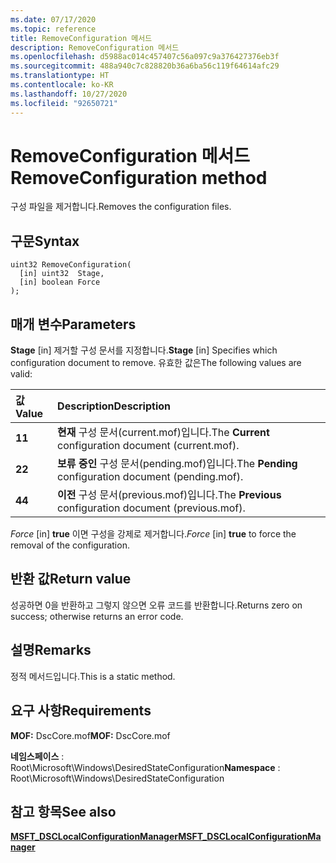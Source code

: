 ```yaml
---
ms.date: 07/17/2020
ms.topic: reference
title: RemoveConfiguration 메서드
description: RemoveConfiguration 메서드
ms.openlocfilehash: d5988ac014c457407c56a097c9a376427376eb3f
ms.sourcegitcommit: 488a940c7c828820b36a6ba56c119f64614afc29
ms.translationtype: HT
ms.contentlocale: ko-KR
ms.lasthandoff: 10/27/2020
ms.locfileid: "92650721"
---
```

# <a name="removeconfiguration-method"></a><span data-ttu-id="3890a-103">RemoveConfiguration 메서드</span><span class="sxs-lookup"><span data-stu-id="3890a-103">RemoveConfiguration method</span></span>

<span data-ttu-id="3890a-104">구성 파일을 제거합니다.</span><span class="sxs-lookup"><span data-stu-id="3890a-104">Removes the configuration files.</span></span>

## <a name="syntax"></a><span data-ttu-id="3890a-105">구문</span><span class="sxs-lookup"><span data-stu-id="3890a-105">Syntax</span></span>

```mof
uint32 RemoveConfiguration(
  [in] uint32  Stage,
  [in] boolean Force
);
```

## <a name="parameters"></a><span data-ttu-id="3890a-106">매개 변수</span><span class="sxs-lookup"><span data-stu-id="3890a-106">Parameters</span></span>

<span data-ttu-id="3890a-107">**Stage** \[in\] 제거할 구성 문서를 지정합니다.</span><span class="sxs-lookup"><span data-stu-id="3890a-107">**Stage** \[in\] Specifies which configuration document to remove.</span></span> <span data-ttu-id="3890a-108">유효한 값은</span><span class="sxs-lookup"><span data-stu-id="3890a-108">The following values are valid:</span></span>

|<span data-ttu-id="3890a-109">값</span><span class="sxs-lookup"><span data-stu-id="3890a-109">Value</span></span> |<span data-ttu-id="3890a-110">Description</span><span class="sxs-lookup"><span data-stu-id="3890a-110">Description</span></span> |
|:--- |:---|
|<span data-ttu-id="3890a-111">**1**</span><span class="sxs-lookup"><span data-stu-id="3890a-111">**1**</span></span> | <span data-ttu-id="3890a-112">**현재** 구성 문서(current.mof)입니다.</span><span class="sxs-lookup"><span data-stu-id="3890a-112">The **Current** configuration document (current.mof).</span></span> |
|<span data-ttu-id="3890a-113">**2**</span><span class="sxs-lookup"><span data-stu-id="3890a-113">**2**</span></span> | <span data-ttu-id="3890a-114">**보류 중인** 구성 문서(pending.mof)입니다.</span><span class="sxs-lookup"><span data-stu-id="3890a-114">The **Pending** configuration document (pending.mof).</span></span>  |
|<span data-ttu-id="3890a-115">**4**</span><span class="sxs-lookup"><span data-stu-id="3890a-115">**4**</span></span> | <span data-ttu-id="3890a-116">**이전** 구성 문서(previous.mof)입니다.</span><span class="sxs-lookup"><span data-stu-id="3890a-116">The **Previous** configuration document (previous.mof).</span></span> |

<span data-ttu-id="3890a-117">*Force* \[in\] **true** 이면 구성을 강제로 제거합니다.</span><span class="sxs-lookup"><span data-stu-id="3890a-117">*Force* \[in\] **true** to force the removal of the configuration.</span></span>

## <a name="return-value"></a><span data-ttu-id="3890a-118">반환 값</span><span class="sxs-lookup"><span data-stu-id="3890a-118">Return value</span></span>

<span data-ttu-id="3890a-119">성공하면 0을 반환하고 그렇지 않으면 오류 코드를 반환합니다.</span><span class="sxs-lookup"><span data-stu-id="3890a-119">Returns zero on success; otherwise returns an error code.</span></span>

## <a name="remarks"></a><span data-ttu-id="3890a-120">설명</span><span class="sxs-lookup"><span data-stu-id="3890a-120">Remarks</span></span>

<span data-ttu-id="3890a-121">정적 메서드입니다.</span><span class="sxs-lookup"><span data-stu-id="3890a-121">This is a static method.</span></span>

## <a name="requirements"></a><span data-ttu-id="3890a-122">요구 사항</span><span class="sxs-lookup"><span data-stu-id="3890a-122">Requirements</span></span>

<span data-ttu-id="3890a-123">**MOF:** DscCore.mof</span><span class="sxs-lookup"><span data-stu-id="3890a-123">**MOF:** DscCore.mof</span></span>

<span data-ttu-id="3890a-124">**네임스페이스** : Root\Microsoft\Windows\DesiredStateConfiguration</span><span class="sxs-lookup"><span data-stu-id="3890a-124">**Namespace** : Root\Microsoft\Windows\DesiredStateConfiguration</span></span>

## <a name="see-also"></a><span data-ttu-id="3890a-125">참고 항목</span><span class="sxs-lookup"><span data-stu-id="3890a-125">See also</span></span>

[<span data-ttu-id="3890a-126">**MSFT_DSCLocalConfigurationManager**</span><span class="sxs-lookup"><span data-stu-id="3890a-126">**MSFT_DSCLocalConfigurationManager**</span></span>](msft-dsclocalconfigurationmanager.md)
